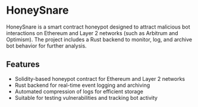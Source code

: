 # HoneySnare

HoneySnare is a smart contract honeypot designed to attract malicious bot interactions on Ethereum and Layer 2 networks (such as Arbitrum and Optimism). The project includes a Rust backend to monitor, log, and archive bot behavior for further analysis.

## Features
- Solidity-based honeypot contract for Ethereum and Layer 2 networks
- Rust backend for real-time event logging and archiving
- Automated compression of logs for efficient storage
- Suitable for testing vulnerabilities and tracking bot activity

